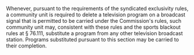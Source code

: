 Whenever, pursuant to the requirements of the syndicated exclusivity rules, a community unit is required to delete a television program on a broadcast signal that is permitted to be carried under the Commission's rules, such community unit may, consistent with these rules and the sports blackout rules at § 76.111, substitute a program from any other television broadcast station. Programs substituted pursuant to this section may be carried to their completion.

